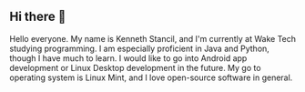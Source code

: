 ## Hi there 👋


Hello everyone.
  My name is Kenneth Stancil, and I'm currently at Wake Tech studying programming. I am especially proficient in Java and Python, though I have much to learn.
  I would like to go into Android app development or Linux Desktop development in the future.
  My go to operating system is Linux Mint, and I love open-source software in general.
